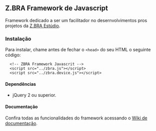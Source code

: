 ## Z.BRA Framework de Javascript

Framework dedicado a ser um facilitador no desernvolvimentos pros projetos da [Z.BRA Estúdio](http://www.zbraestudio.com.br).

### Instalação
Para instalar, chame antes de fechar o `<head>` do seu HTML o seguinte código:

```
  <!-- ZBRA Framework Javascrit -->
  <script src="../zbra.js"></script>
  <script src="../zbra.device.js"></script>
```

#### Dependências

* jQuery 2 ou superior.

#### Documentação
Confira todas as funcionalidades do framework acessando o [Wiki de documentação](https://github.com/zbraestudio/zbra.framework.javascript/wiki).
